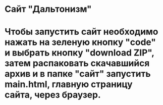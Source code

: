 # Сайт "Дальтонизм"
# Чтобы запустить сайт необходимо нажать на зеленую кнопку "code" и выбрать кнопку "download ZIP", затем распаковать скачавшийся архив и в папке "сайт" запустить main.html, главную страницу сайта, через браузер.
